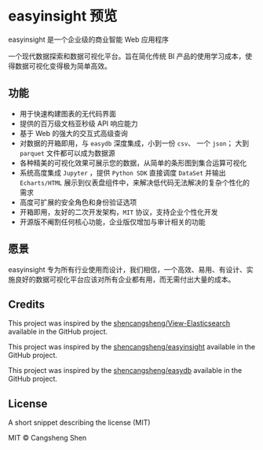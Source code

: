 # easyinsight 预览

easyinsight 是一个企业级的商业智能 Web 应用程序

一个现代数据探索和数据可视化平台。旨在简化传统 BI 产品的使用学习成本，使得数据可视化变得极为简单高效。

## 功能

- 用于快速构建图表的无代码界面
- 提供的百万级文档亚秒级 API 响应能力
- 基于 Web 的强大的交互式高级查询
- 对数据的开箱即用，与 `easydb` 深度集成，小到一份 `csv`、 一个 `json`； 大到 `parquet` 文件都可以成为数据源
- 各种精美的可视化效果可展示您的数据，从简单的条形图到集合运算可视化
- 系统高度集成 `Jupyter` ，提供 `Python SDK` 直接调度 `DataSet` 并输出 `Echarts/HTML` 展示到仪表盘组件中，来解决低代码无法解决的复杂个性化的需求
- 高度可扩展的安全角色和身份验证选项
- 开箱即用，友好的二次开发架构，`MIT` 协议，支持企业个性化开发
- 开源版不阉割任何核心功能，企业版仅增加与审计相关的功能

## 愿景

easyinsight 专为所有行业使用而设计，我们相信，一个高效、易用、有设计、实施良好的数据可视化平台应该对所有企业都有用，而无需付出大量的成本。

## Credits

This project was inspired by the [shencangsheng/View-Elasticsearch](https://github.com/shencangsheng/View-Elasticsearch) available in the GitHub project.

This project was inspired by the [shencangsheng/easyinsight](https://github.com/shencangsheng/easyinsight) available in the GitHub project.

This project was inspired by the [shencangsheng/easydb](https://github.com/shencangsheng/easydb) available in the GitHub project.

## License

A short snippet describing the license (MIT)

MIT © Cangsheng Shen
